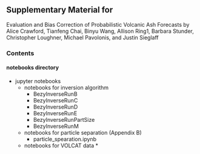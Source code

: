## Supplementary Material for 
Evaluation and Bias Correction of Probabilistic Volcanic Ash Forecasts
by Alice Crawford, Tianfeng Chai, Binyu Wang, Allison Ring1, Barbara Stunder, Christopher Loughner, Michael Pavolonis, and Justin Sieglaff

### Contents

#### notebooks directory
* jupyter notebooks
    * notebooks for inversion algorithm
        * BezyInverseRunB
        * BezyInverseRunC
        * BezyInverseRunD
        * BezyInverseRunE
        * BezyInverseRunPartSize
        * BezyInverseRunM
    * notebooks for particle separation (Appendix B)
        * particle_spearation.ipynb
    * notebooks for VOLCAT data
        * 
